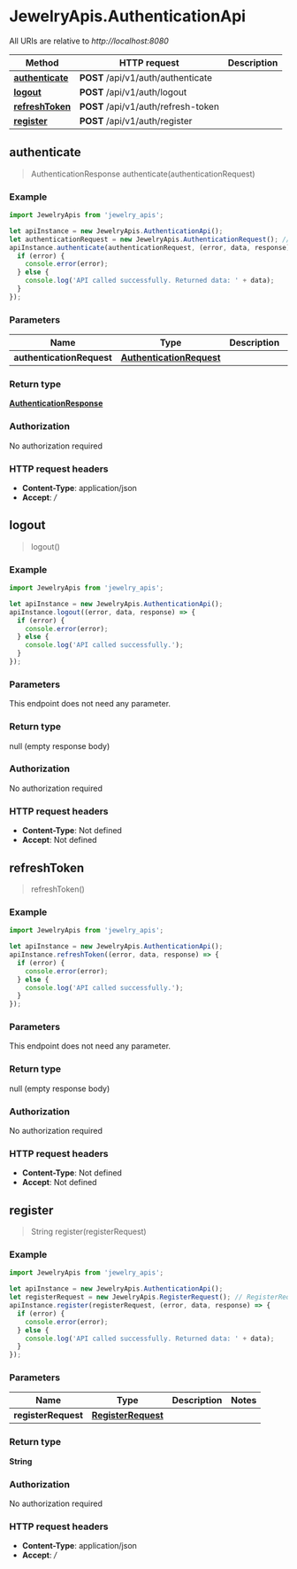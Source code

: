 # JewelryApis.AuthenticationApi

All URIs are relative to *http://localhost:8080*

Method | HTTP request | Description
------------- | ------------- | -------------
[**authenticate**](AuthenticationApi.md#authenticate) | **POST** /api/v1/auth/authenticate | 
[**logout**](AuthenticationApi.md#logout) | **POST** /api/v1/auth/logout | 
[**refreshToken**](AuthenticationApi.md#refreshToken) | **POST** /api/v1/auth/refresh-token | 
[**register**](AuthenticationApi.md#register) | **POST** /api/v1/auth/register | 



## authenticate

> AuthenticationResponse authenticate(authenticationRequest)



### Example

```javascript
import JewelryApis from 'jewelry_apis';

let apiInstance = new JewelryApis.AuthenticationApi();
let authenticationRequest = new JewelryApis.AuthenticationRequest(); // AuthenticationRequest | 
apiInstance.authenticate(authenticationRequest, (error, data, response) => {
  if (error) {
    console.error(error);
  } else {
    console.log('API called successfully. Returned data: ' + data);
  }
});
```

### Parameters


Name | Type | Description  | Notes
------------- | ------------- | ------------- | -------------
 **authenticationRequest** | [**AuthenticationRequest**](AuthenticationRequest.md)|  | 

### Return type

[**AuthenticationResponse**](AuthenticationResponse.md)

### Authorization

No authorization required

### HTTP request headers

- **Content-Type**: application/json
- **Accept**: */*


## logout

> logout()



### Example

```javascript
import JewelryApis from 'jewelry_apis';

let apiInstance = new JewelryApis.AuthenticationApi();
apiInstance.logout((error, data, response) => {
  if (error) {
    console.error(error);
  } else {
    console.log('API called successfully.');
  }
});
```

### Parameters

This endpoint does not need any parameter.

### Return type

null (empty response body)

### Authorization

No authorization required

### HTTP request headers

- **Content-Type**: Not defined
- **Accept**: Not defined


## refreshToken

> refreshToken()



### Example

```javascript
import JewelryApis from 'jewelry_apis';

let apiInstance = new JewelryApis.AuthenticationApi();
apiInstance.refreshToken((error, data, response) => {
  if (error) {
    console.error(error);
  } else {
    console.log('API called successfully.');
  }
});
```

### Parameters

This endpoint does not need any parameter.

### Return type

null (empty response body)

### Authorization

No authorization required

### HTTP request headers

- **Content-Type**: Not defined
- **Accept**: Not defined


## register

> String register(registerRequest)



### Example

```javascript
import JewelryApis from 'jewelry_apis';

let apiInstance = new JewelryApis.AuthenticationApi();
let registerRequest = new JewelryApis.RegisterRequest(); // RegisterRequest | 
apiInstance.register(registerRequest, (error, data, response) => {
  if (error) {
    console.error(error);
  } else {
    console.log('API called successfully. Returned data: ' + data);
  }
});
```

### Parameters


Name | Type | Description  | Notes
------------- | ------------- | ------------- | -------------
 **registerRequest** | [**RegisterRequest**](RegisterRequest.md)|  | 

### Return type

**String**

### Authorization

No authorization required

### HTTP request headers

- **Content-Type**: application/json
- **Accept**: */*

